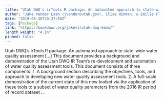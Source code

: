 ```yaml
---
title: "Utah DWQ’s irTools R package: An automated approach to state-wide water quality assessment"
author: "Jake Vander Laan (jvander@utah.gov), Elise Hinman, & Emilie Flemer, Utah Division of Water Quality"
date: "2019-05-30T20:27:50Z"
tags: [Package]
link: "https://bookdown.org/jakevl/utah-dwq-demo/"
length_weight: "4.1%"
pinned: false
---
```


Utah DWQ’s irTools R package: An automated approach to state-wide water quality assessment [...] This document provides a background and demonstration of the Utah DWQ IR Team’s re-development and automation of water quality assessment tools. This document consists of three components: 1. A background section describing the objectives, tools, and approach to developing new water quality assessment tools. 2. A full-scale demonstration of the current state of this new toolset via the application of these tools to a subset of water quality parameters from the 2016 IR period of record dataset ...
